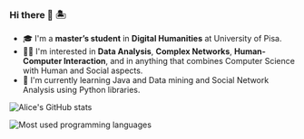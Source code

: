 ### Hi there 👋 🏝

- 🎓 I'm a **master’s student** in **Digital Humanities** at University of Pisa.
- 👩‍💻 I'm interested in **Data Analysis**, **Complex Networks**, **Human-Computer Interaction**, and in anything that combines Computer Science with Human and Social aspects.
- 🧠 I'm currently learning Java and Data mining and Social Network Analysis using Python libraries.

![Alice's GitHub stats](https://github-readme-stats.vercel.app/api?username=alisola21&theme=dracula&show_icons=true)


![Most used programming languages](https://github-readme-stats.vercel.app/api/top-langs/?username=alisola21&layout=compact&theme=dracula)
